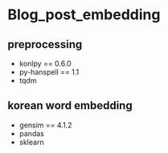 # Blog_post_embedding

## preprocessing
* konlpy == 0.6.0
* py-hanspell == 1.1
* tqdm


## korean word embedding
* gensim == 4.1.2
* pandas
* sklearn
